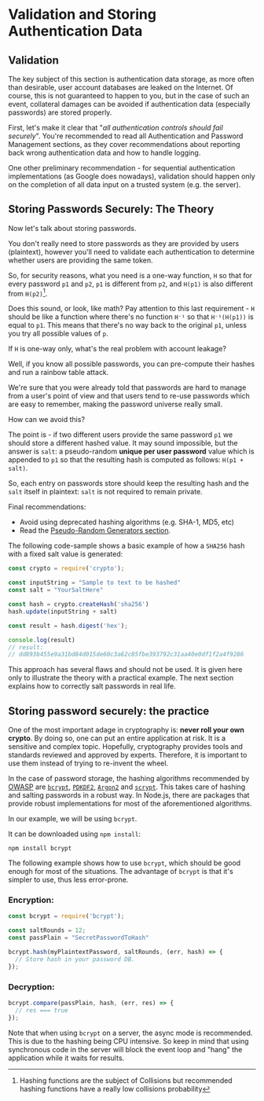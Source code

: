Validation and Storing Authentication Data
==========================================

## Validation

The key subject of this section is authentication data storage, as more often
than desirable, user account databases are leaked on the Internet.
Of course, this is not guaranteed to happen to you, but in the case of such an
event, collateral damages can be avoided if authentication data (especially
passwords) are stored properly.

First, let's make it clear that "_all authentication controls should fail
securely_". You're recommended to read all Authentication and Password
Management sections, as they cover recommendations about reporting back wrong
authentication data and how to handle logging.

One other preliminary recommendation - for sequential authentication
implementations (as Google does nowadays), validation should happen only on the
completion of all data input on a trusted system (e.g. the server).

## Storing Passwords Securely: The Theory

Now let's talk about storing passwords.

You don't really need to store passwords as they are provided by users
(plaintext), however you'll need to validate each authentication to determine
whether users are providing the same token.

So, for security reasons, what you need is a one-way function, `H` so that for
every password `p1` and `p2`, `p1` is different from `p2`, and `H(p1)` is also
different from `H(p2)`[^1].

Does this sound, or look, like math?
Pay attention to this last requirement - `H` should be like a function where
there's no function `H⁻¹` so that `H⁻¹(H(p1))` is equal to `p1`. This means that
there's no way back to the original `p1`, unless you try all possible values of
`p`.

If `H` is one-way only, what's the real problem with account leakage?

Well, if you know all possible passwords, you can pre-compute their hashes and
run a rainbow table attack.

We're sure that you were already told that passwords are hard to manage from a
user's point of view and that users tend to re-use passwords which are easy to
remember, making the password universe really small. 

How can we avoid this?

The point is - if two different users provide the same password `p1` we should
store a different hashed value.
It may sound impossible, but the answer is `salt`: a pseudo-random **unique per
user password** value which is appended to `p1` so that the resulting hash is
computed as follows: `H(p1 + salt)`.

So, each entry on passwords store should keep the resulting hash and the `salt`
itself in plaintext: `salt` is not required to remain private.

Final recommendations:

* Avoid using deprecated hashing algorithms (e.g. SHA-1, MD5, etc)
* Read the [Pseudo-Random Generators section][1].

The following code-sample shows a basic example of how a `SHA256` hash with a
fixed salt value is generated:

```javascript
const crypto = require('crypto');

const inputString = "Sample to text to be hashed"
const salt = "YourSaltHere"

const hash = crypto.createHash('sha256')
hash.update(inputString + salt)

const result = hash.digest('hex');

console.log(result)
// result:
// dd893b455e9a31bd84d015de60c3a62c85fbe393792c31aa40e0df1f2a4f9286
```

This approach has several flaws and should not be used. It is given here only to
illustrate the theory with a practical example. The next section explains how to
correctly salt passwords in real life.

## Storing password securely: the practice

One of the most important adage in cryptography is: **never roll your own
crypto**. By doing so, one can put an entire application at risk. It is a
sensitive and complex topic. Hopefully, cryptography provides tools and
standards reviewed and approved by experts. Therefore, it is important to use
them instead of trying to re-invent the wheel.

In the case of password storage, the hashing algorithms recommended by
[OWASP][2] are [`bcrypt`][3], [`PDKDF2`][4], [`Argon2`][5] and [`scrypt`][6].
This takes care of hashing and salting passwords in a robust way. In Node.js,
there are packages that provide robust implementations for most of the
aforementioned algorithms.

In our example, we will be using `bcrypt`.

It can be downloaded using  `npm install`:

```
npm install bcrypt
```

The following example shows how to use `bcrypt`, which should be good enough for
most of the situations. The advantage of `bcrypt` is that it's simpler to use,
thus less error-prone.

### Encryption:

```javascript
const bcrypt = require('bcrypt');

const saltRounds = 12;
const passPlain = "SecretPasswordToHash"

bcrypt.hash(myPlaintextPassword, saltRounds, (err, hash) => {
  // Store hash in your password DB.
});
```

### Decryption:

```javascript
bcrypt.compare(passPlain, hash, (err, res) => {
  // res === true
});
```

Note that when using `bcrypt` on a server, the async mode is recommended. This
is due to the hashing being CPU intensive. So keep in mind that using
synchronous code in the server will block the event loop and "hang" the
application while it waits for results.

[^1]: Hashing functions are the subject of Collisions but recommended hashing functions have a really low collisions probability

[1]: /cryptographic-practices/pseudo-random-generators.md
[2]: https://www.owasp.org/index.php/Password_Storage_Cheat_Sheet
[3]: https://www.npmjs.com/package/bcryptjs 
[4]: https://www.npmjs.com/package/pbkdf2
[5]: https://www.npmjs.com/package/argon2
[6]: https://www.npmjs.com/package/scrypt
